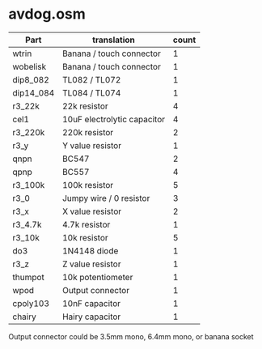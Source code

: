 avdog.osm
==========
| **Part** | **translation** | **count** |
|----------|-----------|-----------|
|wtrin| Banana / touch connector |1| 
|wobelisk|Banana / touch connector |1| 
|dip8_082| TL082 / TL072 |1| 
|dip14_084| TL084 / TL074 |1| 
|r3_22k|22k resistor |4| 
|cel1|10uF electrolytic capacitor |4| 
|r3_220k|220k resistor |2| 
|r3_y|Y value resistor |1| 
|qnpn|BC547 |2| 
|qpnp|BC557 |4| 
|r3_100k|100k resistor |5| 
|r3_0|Jumpy wire / 0 resistor |3| 
|r3_x|X value resistor |2| 
|r3_4.7k|4.7k resistor |1| 
|r3_10k|10k resistor |5| 
|do3|1N4148 diode |1| 
|r3_z|Z value resistor|1| 
|thumpot|10k potentiometer |1| 
|wpod| Output connector |1| 
|cpoly103| 10nF capacitor |1| 
|chairy| Hairy capacitor |1| 

Output connector could be 3.5mm mono, 6.4mm mono, or banana socket